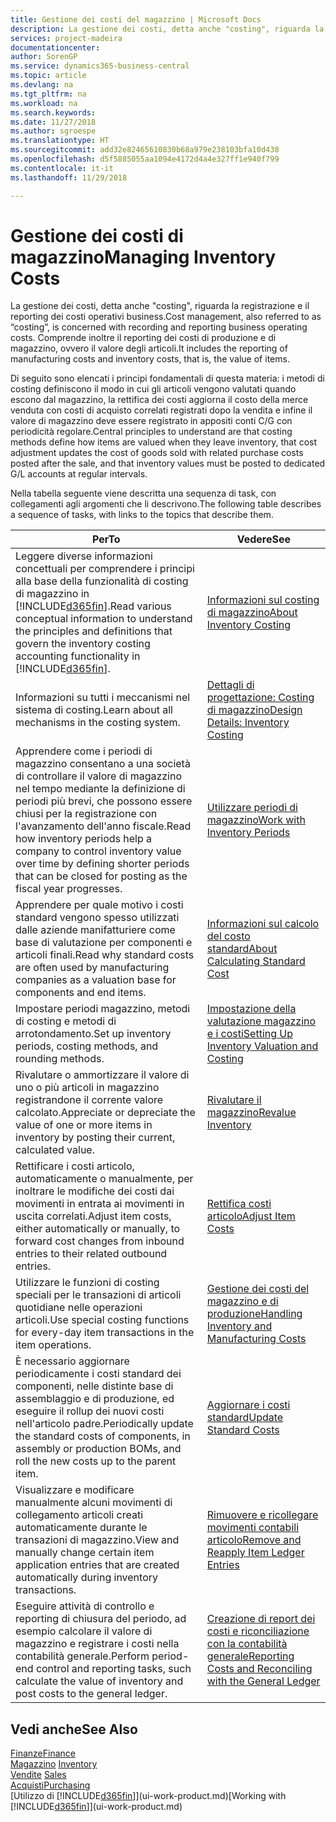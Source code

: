 ```yaml
---
title: Gestione dei costi del magazzino | Microsoft Docs
description: La gestione dei costi, detta anche "costing", riguarda la registrazione e il reporting dei costi operativi business. Comprende inoltre il reporting dei costi di produzione e di magazzino, ovvero il valore degli articoli.
services: project-madeira
documentationcenter: 
author: SorenGP
ms.service: dynamics365-business-central
ms.topic: article
ms.devlang: na
ms.tgt_pltfrm: na
ms.workload: na
ms.search.keywords: 
ms.date: 11/27/2018
ms.author: sgroespe
ms.translationtype: HT
ms.sourcegitcommit: add32e82465610830b68a979e238103bfa10d438
ms.openlocfilehash: d5f5885055aa1094e4172d4a4e327ff1e940f799
ms.contentlocale: it-it
ms.lasthandoff: 11/29/2018

---
```

# <a name="managing-inventory-costs"></a><span data-ttu-id="bea0d-104">Gestione dei costi di magazzino</span><span class="sxs-lookup"><span data-stu-id="bea0d-104">Managing Inventory Costs</span></span>
<span data-ttu-id="bea0d-105">La gestione dei costi, detta anche "costing", riguarda la registrazione e il reporting dei costi operativi business.</span><span class="sxs-lookup"><span data-stu-id="bea0d-105">Cost management, also referred to as “costing”, is concerned with recording and reporting business operating costs.</span></span> <span data-ttu-id="bea0d-106">Comprende inoltre il reporting dei costi di produzione e di magazzino, ovvero il valore degli articoli.</span><span class="sxs-lookup"><span data-stu-id="bea0d-106">It includes the reporting of manufacturing costs and inventory costs, that is, the value of items.</span></span>   

<span data-ttu-id="bea0d-107">Di seguito sono elencati i principi fondamentali di questa materia: i metodi di costing definiscono il modo in cui gli articoli vengono valutati quando escono dal magazzino, la rettifica dei costi aggiorna il costo della merce venduta con costi di acquisto correlati registrati dopo la vendita e infine il valore di magazzino deve essere registrato in appositi conti C/G con periodicità regolare.</span><span class="sxs-lookup"><span data-stu-id="bea0d-107">Central principles to understand are that costing methods define how items are valued when they leave inventory, that cost adjustment updates the cost of goods sold with related purchase costs posted after the sale, and that inventory values must be posted to dedicated G/L accounts at regular intervals.</span></span>

<span data-ttu-id="bea0d-108">Nella tabella seguente viene descritta una sequenza di task, con collegamenti agli argomenti che li descrivono.</span><span class="sxs-lookup"><span data-stu-id="bea0d-108">The following table describes a sequence of tasks, with links to the topics that describe them.</span></span>

|<span data-ttu-id="bea0d-109">**Per**</span><span class="sxs-lookup"><span data-stu-id="bea0d-109">**To**</span></span>|<span data-ttu-id="bea0d-110">**Vedere**</span><span class="sxs-lookup"><span data-stu-id="bea0d-110">**See**</span></span>|  
|------------|-------------|  
|<span data-ttu-id="bea0d-111">Leggere diverse informazioni concettuali per comprendere i principi alla base della funzionalità di costing di magazzino in [!INCLUDE[d365fin](includes/d365fin_md.md)].</span><span class="sxs-lookup"><span data-stu-id="bea0d-111">Read various conceptual information to understand the principles and definitions that govern the inventory costing accounting functionality in [!INCLUDE[d365fin](includes/d365fin_md.md)].</span></span>|[<span data-ttu-id="bea0d-112">Informazioni sul costing di magazzino</span><span class="sxs-lookup"><span data-stu-id="bea0d-112">About Inventory Costing</span></span>](finance-learn-about-costing.md)|  
|<span data-ttu-id="bea0d-113">Informazioni su tutti i meccanismi nel sistema di costing.</span><span class="sxs-lookup"><span data-stu-id="bea0d-113">Learn about all mechanisms in the costing system.</span></span>|[<span data-ttu-id="bea0d-114">Dettagli di progettazione: Costing di magazzino</span><span class="sxs-lookup"><span data-stu-id="bea0d-114">Design Details: Inventory Costing</span></span>](design-details-inventory-costing.md)|
|<span data-ttu-id="bea0d-115">Apprendere come i periodi di magazzino consentano a una società di controllare il valore di magazzino nel tempo mediante la definizione di periodi più brevi, che possono essere chiusi per la registrazione con l'avanzamento dell'anno fiscale.</span><span class="sxs-lookup"><span data-stu-id="bea0d-115">Read how inventory periods help a company to control inventory value over time by defining shorter periods that can be closed for posting as the fiscal year progresses.</span></span>|[<span data-ttu-id="bea0d-116">Utilizzare periodi di magazzino</span><span class="sxs-lookup"><span data-stu-id="bea0d-116">Work with Inventory Periods</span></span>](finance-how-to-work-with-inventory-periods.md)|
|<span data-ttu-id="bea0d-117">Apprendere per quale motivo i costi standard vengono spesso utilizzati dalle aziende manifatturiere come base di valutazione per componenti e articoli finali.</span><span class="sxs-lookup"><span data-stu-id="bea0d-117">Read why standard costs are often used by manufacturing companies as a valuation base for components and end items.</span></span>|[<span data-ttu-id="bea0d-118">Informazioni sul calcolo del costo standard</span><span class="sxs-lookup"><span data-stu-id="bea0d-118">About Calculating Standard Cost</span></span>](finance-about-calculating-standard-cost.md)|
|<span data-ttu-id="bea0d-119">Impostare periodi magazzino, metodi di costing e metodi di arrotondamento.</span><span class="sxs-lookup"><span data-stu-id="bea0d-119">Set up inventory periods, costing methods, and rounding methods.</span></span>|[<span data-ttu-id="bea0d-120">Impostazione della valutazione magazzino e i costi</span><span class="sxs-lookup"><span data-stu-id="bea0d-120">Setting Up Inventory Valuation and Costing</span></span>](finance-set-up-inventory-valuation-and-costing.md)|
|<span data-ttu-id="bea0d-121">Rivalutare o ammortizzare il valore di uno o più articoli in magazzino registrandone il corrente valore calcolato.</span><span class="sxs-lookup"><span data-stu-id="bea0d-121">Appreciate or depreciate the value of one or more items in inventory by posting their current, calculated value.</span></span>|[<span data-ttu-id="bea0d-122">Rivalutare il magazzino</span><span class="sxs-lookup"><span data-stu-id="bea0d-122">Revalue Inventory</span></span>](inventory-how-revalue-inventory.md)|
|<span data-ttu-id="bea0d-123">Rettificare i costi articolo, automaticamente o manualmente, per inoltrare le modifiche dei costi dai movimenti in entrata ai movimenti in uscita correlati.</span><span class="sxs-lookup"><span data-stu-id="bea0d-123">Adjust item costs, either automatically or manually, to forward cost changes from inbound entries to their related outbound entries.</span></span>|[<span data-ttu-id="bea0d-124">Rettifica costi articolo</span><span class="sxs-lookup"><span data-stu-id="bea0d-124">Adjust Item Costs</span></span>](inventory-how-adjust-item-costs.md)|
|<span data-ttu-id="bea0d-125">Utilizzare le funzioni di costing speciali per le transazioni di articoli quotidiane nelle operazioni articoli.</span><span class="sxs-lookup"><span data-stu-id="bea0d-125">Use special costing functions for every-day item transactions in the item operations.</span></span>|[<span data-ttu-id="bea0d-126">Gestione dei costi del magazzino e di produzione</span><span class="sxs-lookup"><span data-stu-id="bea0d-126">Handling Inventory and Manufacturing Costs</span></span>](finance-handle-inventory-and-manufacturing-costs.md)|  
|<span data-ttu-id="bea0d-127">È necessario aggiornare periodicamente i costi standard dei componenti, nelle distinte base di assemblaggio e di produzione, ed eseguire il rollup dei nuovi costi nell'articolo padre.</span><span class="sxs-lookup"><span data-stu-id="bea0d-127">Periodically update the standard costs of components, in assembly or production BOMs, and roll the new costs up to the parent item.</span></span>|[<span data-ttu-id="bea0d-128">Aggiornare i costi standard</span><span class="sxs-lookup"><span data-stu-id="bea0d-128">Update Standard Costs</span></span>](finance-how-to-update-standard-costs.md)|
|<span data-ttu-id="bea0d-129">Visualizzare e modificare manualmente alcuni movimenti di collegamento articoli creati automaticamente durante le transazioni di magazzino.</span><span class="sxs-lookup"><span data-stu-id="bea0d-129">View and manually change certain item application entries that are created automatically during inventory transactions.</span></span>|[<span data-ttu-id="bea0d-130">Rimuovere e ricollegare movimenti contabili articolo</span><span class="sxs-lookup"><span data-stu-id="bea0d-130">Remove and Reapply Item Ledger Entries</span></span>](finance-how-to-remove-and-reapply-item-entries.md)|
|<span data-ttu-id="bea0d-131">Eseguire attività di controllo e reporting di chiusura del periodo, ad esempio calcolare il valore di magazzino e registrare i costi nella contabilità generale.</span><span class="sxs-lookup"><span data-stu-id="bea0d-131">Perform period-end control and reporting tasks, such calculate the value of inventory and post costs to the general ledger.</span></span>|[<span data-ttu-id="bea0d-132">Creazione di report dei costi e riconciliazione con la contabilità generale</span><span class="sxs-lookup"><span data-stu-id="bea0d-132">Reporting Costs and Reconciling with the General Ledger</span></span>](finance-report-costs-and-reconcile-with-the-general-ledger.md)|

## <a name="see-also"></a><span data-ttu-id="bea0d-133">Vedi anche</span><span class="sxs-lookup"><span data-stu-id="bea0d-133">See Also</span></span>  
 [<span data-ttu-id="bea0d-134">Finanze</span><span class="sxs-lookup"><span data-stu-id="bea0d-134">Finance</span></span>](finance.md)  
 <span data-ttu-id="bea0d-135">[Magazzino](inventory-manage-inventory.md) </span><span class="sxs-lookup"><span data-stu-id="bea0d-135">[Inventory](inventory-manage-inventory.md) </span></span>  
 <span data-ttu-id="bea0d-136">[Vendite](sales-manage-sales.md) </span><span class="sxs-lookup"><span data-stu-id="bea0d-136">[Sales](sales-manage-sales.md) </span></span>  
 [<span data-ttu-id="bea0d-137">Acquisti</span><span class="sxs-lookup"><span data-stu-id="bea0d-137">Purchasing</span></span>](purchasing-manage-purchasing.md)  
 <span data-ttu-id="bea0d-138">[Utilizzo di [!INCLUDE[d365fin](includes/d365fin_md.md)]](ui-work-product.md)</span><span class="sxs-lookup"><span data-stu-id="bea0d-138">[Working with [!INCLUDE[d365fin](includes/d365fin_md.md)]](ui-work-product.md)</span></span>

